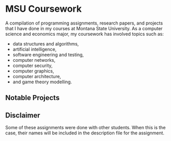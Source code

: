 # MSU Coursework
A compilation of programming assignments, research papers, and projects that I have done in my courses at Montana State University. As a computer science 
and economics major, my coursework has involved topics such as:

* data structures and algorithms,
* artificial intelligence,
* software engineering and testing,
* computer networks,
* computer security,
* computer graphics, 
* computer architecture,
* and game theory modelling.

## Notable Projects


## Disclaimer
Some of these assignments were done with other students. When this is the case, their names will be included in the description file for the assignment.
